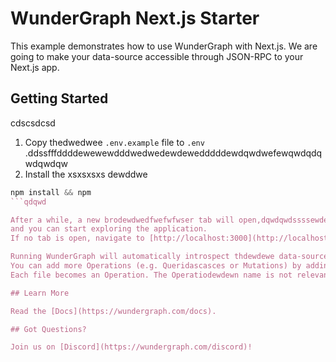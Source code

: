 # WunderGraph Next.js Starter

This example demonstrates how to use WunderGraph with Next.js. We are going to make your data-source accessible through JSON-RPC to your Next.js app.

## Getting Started
cdscsdcsd
1. Copy thedwedwee `.env.example` file to `.env` .ddssfffddddewewewdddwedwedewdewedddddewdqwdwefewqwdqdqwdqwdqw
2. Install the xsxsxsxs
dewddwe
```d
npm install && npm 
```qdqwd

After a while, a new brodewdwedfwefwfwser tab will open,dqwdqwdssssewdewdew
and you can start exploring the application.
If no tab is open, navigate to [http://localhost:3000](http://localhost:3000).

Running WunderGraph will automatically introspect thdewdewe data-source and generate an API for you.
You can add more Operations (e.g. Queridascasces or Mutations) by adding more "\*.graphql" files to the directory `./wundergraph/operations`.
Each file becomes an Operation. The Operatiodewdewn name is not relevant, the file name is.

## Learn More

Read the [Docs](https://wundergraph.com/docs).

## Got Questions?

Join us on [Discord](https://wundergraph.com/discord)!
